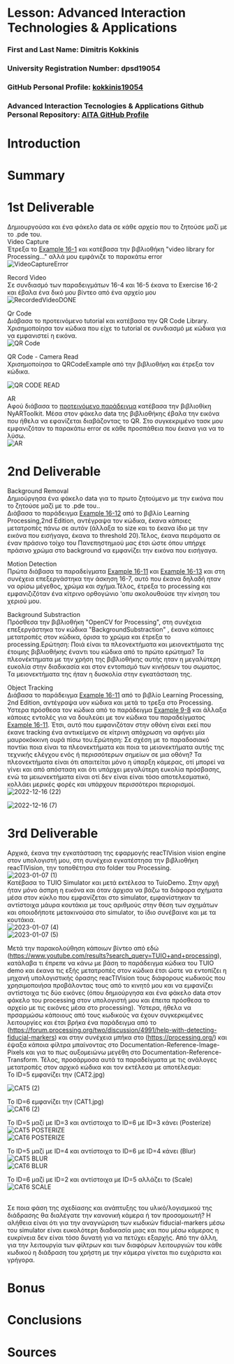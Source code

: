 # Lesson: Advanced Interaction Technologies & Applications

### First and Last Name: Dimitris Kokkinis
### University Registration Number: dpsd19054
### GitHub Personal Profile: <a href="https://github.com/kokkinis19054">kokkinis19054</a>
### Advanced Interaction Tecnologies & Applications Github Personal Repository: <a href="https://github.com/kokkinis19054/Advanced-Interaction-Tecnologies-Applications-Individual-Assignment">AITA GitHub Profile</a> 

# Introduction

# Summary


# 1st Deliverable
Δημιουργούσα και ένα φάκελο data σε κάθε αρχείο που το ζητούσε μαζί με το .pde του. <br> 
Video Capture <br>
Έτρεξα το <a href="http://learningprocessing.com/examples/chp16/example-16-01-Capture">Example 16-1</a> και κατέβασα την βιβλιοθήκη "video library for Processing..." αλλά μου εμφάνιζε το παρακάτω error<br>
![VideoCaptureError](https://user-images.githubusercontent.com/100956242/200703744-3e57e91a-3ca5-4a56-8f65-996ba1b563f4.png)

Record Video<br>
Σε συνδιασμό των παραδειγμάτων 16-4 και 16-5 έκανα το Exercise 16-2 και έβαλα ένα δικό μου βίντεο από ένα αρχείο μου<br>
![RecordedVideoDONE](https://user-images.githubusercontent.com/100956242/200704645-11f197e7-6e12-4e8b-b0f1-eccec46f7742.png)

Qr Code  <br>
Διάβασα το προτεινόμενο tutorial και κατέβασα την QR Code Library. Χρισημοποίησα τον κώδικα που είχε το tutorial σε συνδιασμό με κώδικα για να εμφανιστεί η εικόνα. <br>
![QR Code](https://user-images.githubusercontent.com/100956242/200705272-cd169947-fcf1-4e89-ac7b-4002cba4f766.png)

QR Code - Camera Read <br>
Χρισημοποίησα το QRCodeExample από την βιβλιοθήκη και έτρεξα τον κώδικα.<br>

![QR CODE READ](https://user-images.githubusercontent.com/100956242/200707028-33c3c3ce-65ef-4897-b714-431d8a5a863d.png)


AR <br>
Αφού διάβασα το
<a href="https://medium.com/a-curious-beginners-guide-to-building-your-first/my-first-ar-exploration-with-processing-71ffaf3e7418">προτεινόμενο παράδειγμα</a> κατέβασα την βιβλιοθίκη  NyARToolkit. Μέσα στον φάκελο data της βιβλιοθήκης έβαλα την εικόνα που ήθελα να εφανίζεται διαβάζοντας το QR. Στο συγκεκριμένο τασκ μου εμφανιζόταν το παρακάτω error σε κάθε προσπάθεια που έκανα για να το λύσω. <br>
![AR](https://user-images.githubusercontent.com/100956242/200708009-9c598f04-96e8-400e-be0f-aa9354a49844.png)


# 2nd Deliverable
Background Removal <br>
Δημιούργησα ένα φάκελο data για το πρωτο ζητούμενο με την εικόνα που το ζητούσε μαζί με το .pde του.. <br>
Διάβασα το παράδειγμα <a href="http://learningprocessing.com/examples/chp16/example-16-12-Capture">Example 16-12</a> από το βιβλίο Learning Processing,2nd Edition, αντέγραψα τον κώδικα, έκανα κάποιες μετατροπές πάνω σε αυτόν (άλλαξα το size και το έκανα ίδιο με την εικόνα που εισήγαγα, έκανα το threshold 20).Τέλος, έκανα πειράματα σε έναν πράσινο τοίχο του Πανεπηστημιού μας έτσι ώστε όπου υπήρχε πράσινο χρώμα στο background να εμφανίζει την εικόνα που εισήγαγα. <br>

Motion Detection <br>
Πρώτα διάβασα τα παραδείγματα <a href="http://learningprocessing.com/examples/chp16/example-16-11-Capture">Example 16-11</a> και <a href="http://learningprocessing.com/examples/chp16/example-16-13-Capture">Example 16-13</a> και στη συνέχεια επεξεργάστηκα την άσκηση 16-7, αυτό που έκανα δηλαδή ηταν να ορίσω μέγεθος, χρώμα και σχήμα.Τέλος, έτρεξα το processing και εμφανιζιζόταν ένα κίτρινο ορθογώνιο 'οπυ ακολουθούσε την κίνηση του χεριού μου. <br>


Background Substraction <br>
Πρόσθεσα την βιβλιοθήκη "OpenCV for Processing", στη συνέχεια επεξεργάστηκα τον κώδικα "BackgroundSubstraction" , έκανα κάποιες μετατροπές στον κώδικα, όρισα το χρώμα  και έτρεξα το processing.Ερώτηση: Ποιά είναι τα πλεονεκτήματα και μειονεκτήματα της έτοιμης βιβλιοθήκης έναντι του κώδικα από το πρώτο ερώτημα? Τα πλεονέκτηματα με την χρήση της βιβλιοθήκης αυτής ηταν η μεγαλύτερη ευκολία στην διαδικασία και στον εντοπισμό των κινήσεων του σωματος. Τα μειονεκτήματα της ήταν η δυσκολία στην εγκατάσταση της. <br>

Object Tracking <br>
Διάβασα το παράδειγμα <a href="http://learningprocessing.com/examples/chp16/example-16-11-Capture">Example 16-11</a>  από το βιβλίο Learning Processing, 2nd Edition, αντέγραψα υον κώδικα και μετά το τρεξα στο Processing. Υστερα πρόσθεσα τον κώδικα από το παράδειγμα <a href="http://learningprocessing.com/examples/chp16/example-9-8-Capture">Example 9-8</a> και άλλαξα κάποιες εντολές για να δουλεύει με τον κώδικα του παραδείγματος <a href="http://learningprocessing.com/examples/chp16/example-16-11-Capture">Example 16-11</a>. Έτσι, αυτό που εμφανιζόταν στην οθόνη είναι εκεί που έκανε tracking ένα αντικείμενο σε κίτρινη απόχρωση να αφήνει μία μαυροκόκκινη ουρά πίσω του.Ερώτηση: Σε σχέση με το παραδοσιακό ποντίκι ποια είναι τα πλεονεκτήματα και ποια τα μειονεκτήματα αυτής της τεχνικής ελέγχου ενός ή περισσότερων σημείων σε μια οθόνη? Τα πλεονεκτήματα είναι ότι απαιτείται μόνο η ύπαρξη κάμερας, οτί μπορεί να γίνει και από απόσταση και ότι υπάρχει μεγαλύτερη ευκολία πρόσβασης, ενώ τα  μειωνεκτήματα είναι οτί δεν είναι είναι τόσο αποτελεσματικό, κολλάει μερικές φορές και υπάρχουν περισσότεροι περιορισμοί. <br>
![2022-12-16 (22)](https://user-images.githubusercontent.com/100956242/208106711-8597ed7c-8b57-473b-9062-62b89b07f278.png) <br>

![2022-12-16 (7)](https://user-images.githubusercontent.com/100956242/208113480-eec4b8e0-b2f9-446d-9ca3-e818e0f70a06.png)


# 3rd Deliverable 
Αρχικά, έκανα την εγκατάσταση της εφαρμογής reacTIVision vision engine στον υπολογιστή μου, στη συνέχεια εγκατέστησα την βιβλιοθήκη reacTIVision, την τοποθέτησα στο folder του Processing. <br>
![2023-01-07 (1)](https://user-images.githubusercontent.com/100956242/211154004-23b49b75-ced7-4ba7-a4d4-371d3e467f47.png) <br>
 Κατέβασα το TUIO Simulator και μετά εκτέλεσα το TuioDemo. Στην αρχή ήταν μόνο άσπρη η εικόνα και όταν άρχισα να βάζω τα διάφορα σχήματα μέσα στον κύκλο που εμφανίζεται στο simulator, εμφανίστηκαν τα αντίστοιχα μάυρα κουτάκια με τους αριθμούς στην θέση των σχημάτων και οποιοδήποτε μετακινούσα στο simulator, το ίδιο συνέβαινε και με τα κουτάκια. <br>
 ![2023-01-07 (4)](https://user-images.githubusercontent.com/100956242/211156296-1c94c348-e068-4d8b-a59e-add5852193f5.png) <br>
 ![2023-01-07 (5)](https://user-images.githubusercontent.com/100956242/211156317-496689fe-c07b-4f6f-8971-a5dcc28d5f52.png) <br>

Μετά την παρακολούθηση κάποιων βίντεο από εδώ (https://www.youtube.com/results?search_query=TUIO+and+processing), κατάλαβα τι έπρεπε να κάνω με βάση το παράδειγμα κώδικα του TUIO demo και έκανα τις εξής μετατροπές στον κώδικα έτσι ώστε να εντοπίζει η μηχανή υπολογιστικής όρασης reacTIVision τους διάφορους κωδικούς που χρησιμοποιήσα προβάλοντας τους από το κινητό μου και να εμφανίζει αντίστοιχα τις δύο εικόνες (όπου δημιούργησα και ένα φάκελο data στον φάκελο του processing στον υπολογιστή μου και έπειτα πρόσθεσα το αρχείο με τις εικόνες μέσα στο processing). Ύστερα, ήθελα να πρσαρμώσω κάποιους από τους κωδικούς να έχουν συγκερκιμένες λειτουργίες και έτσι βρήκα ένα παράδειγμα από το (https://forum.processing.org/two/discussion/4991/help-with-detecting-fiducial-markers) και στην συνέχεια μπήκα στο (https://processing.org/) και έψαξα κάποια φίλτρα μπαίνοντας στο Documentation-Reference-Image-Pixels και για το πως αυξομειώνω μεγέθη στο Documentation-Reference-Transform. Τέλος, προσάρμοσα αυτά τα παραδείγματα με τις ανάλογες μετατροπές στον αρχικό κώδικα και τον εκτέλεσα με αποτέλεσμα: <br>
Το ID=5 εμφανίζει την (CAT2.jpg) <br>

 ![CAT5 (2)](https://user-images.githubusercontent.com/100956242/211202241-1ddd536b-681a-4703-9254-113a441cb701.png) <br> 

Το ID=6 εμφανίζει την (CAT1.jpg) <br>
 ![CAT6 (2)](https://user-images.githubusercontent.com/100956242/211202277-a3c7f5f0-d527-40bd-a629-587a64d394f8.png) <br>

Το ID=5 μαζί με ID=3 και αντίστοιχα το ID=6 με ID=3 κάνει (Posterize) <br>
![CAT5 POSTERIZE](https://user-images.githubusercontent.com/100956242/211202336-5ca9122a-d03d-4ad3-9369-b740ad766a96.png) <br>
![CAT6 POSTERIZE](https://user-images.githubusercontent.com/100956242/211202348-29bcb6eb-00f9-423c-a12a-9a1f3bd768f7.png) <br>

Το ID=5 μαζί με ID=4 και αντίστοιχα το ID=6 με ID=4 κάνει (Blur) <br>
![CAT5 BLUR](https://user-images.githubusercontent.com/100956242/211202382-f3eda7ff-ab38-456d-9d6b-7bcc8cb85901.png) <br>
![CAT6 BLUR](https://user-images.githubusercontent.com/100956242/211202392-9b5e1153-f324-48e7-b4f0-99f59c7643f4.png) <br>

Το ID=6 μαζί με ID=2 και αντίστοιχα με ID=5 αλλάζει το (Scale) <br>
![CAT6 SCALE](https://user-images.githubusercontent.com/100956242/211202446-9af16386-477c-4010-8da8-31dc971bb098.png) <br>

<br>
Σε ποια φάση της σχεδίασης και ανάπτυξης του υλικό/λογισμικού της διάδρασης θα διαλέγατε την κανονική κάμερα ή τον προσομοιωτή?
Η αλήθεια είναι ότι για την αναγνώριση των κωδικών fiducial-markers μέσω του simulator είναι ευκολότερη διαδικασία μιας και που μέσω κάμερας η ευκρίνεια δεν είναι τόσο δυνατή για να πετύχει εξαρχής. Από την άλλη, για την λειτουργία των φίλτρων και των διαφόρων λειτουργιών του κάθε κωδικού η διάδραση του χρήστη με την κάμερα γίνεται πιο ευχάριστα και γρήγορα. 




# Bonus 


# Conclusions


# Sources
